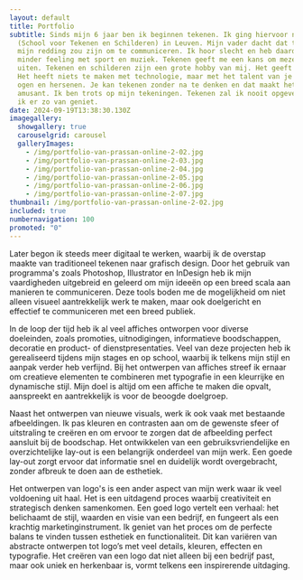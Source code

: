 ```yaml
---
layout: default
title: Portfolio
subtitle: Sinds mijn 6 jaar ben ik beginnen tekenen. Ik ging hiervoor naar SLAC
  (School voor Tekenen en Schilderen) in Leuven. Mijn vader dacht dat tekenen
  mijn redding zou zijn om te communiceren. Ik hoor slecht en heb daardoor
  minder feeling met sport en muziek. Tekenen geeft me een kans om mezelf te
  uiten. Tekenen en schilderen zijn een grote hobby van mij. Het geeft me rust.
  Het heeft niets te maken met technologie, maar met het talent van je handen,
  ogen en hersenen. Je kan tekenen zonder na te denken en dat maakt het voor mij
  amusant. Ik ben trots op mijn tekeningen. Tekenen zal ik nooit opgeven omdat
  ik er zo van geniet.
date: 2024-09-19T13:38:30.130Z
imagegallery:
  showgallery: true
  carouselgrid: carousel
  galleryImages:
    - /img/portfolio-van-prassan-online-2-02.jpg
    - /img/portfolio-van-prassan-online-2-03.jpg
    - /img/portfolio-van-prassan-online-2-04.jpg
    - /img/portfolio-van-prassan-online-2-05.jpg
    - /img/portfolio-van-prassan-online-2-06.jpg
    - /img/portfolio-van-prassan-online-2-07.jpg
thumbnail: /img/portfolio-van-prassan-online-2-02.jpg
included: true
numbernavigation: 100
promoted: "0"
---
```

Later begon ik steeds meer digitaal te werken, waarbij ik de overstap maakte van traditioneel tekenen naar grafisch design. Door het gebruik van programma's zoals Photoshop, Illustrator en InDesign heb ik mijn vaardigheden uitgebreid en geleerd om mijn ideeën op een breed scala aan manieren te communiceren. Deze tools boden me de mogelijkheid om niet alleen visueel aantrekkelijk werk te maken, maar ook doelgericht en effectief te communiceren met een breed publiek.

In de loop der tijd heb ik al veel affiches ontworpen voor diverse doeleinden, zoals promoties, uitnodigingen, informatieve boodschappen, decoratie en product- of dienstpresentaties. Veel van deze projecten heb ik gerealiseerd tijdens mijn stages en op school, waarbij ik telkens mijn stijl en aanpak verder heb verfijnd. Bij het ontwerpen van affiches streef ik ernaar om creatieve elementen te combineren met typografie in een kleurrijke en dynamische stijl. Mijn doel is altijd om een affiche te maken die opvalt, aanspreekt en aantrekkelijk is voor de beoogde doelgroep.

Naast het ontwerpen van nieuwe visuals, werk ik ook vaak met bestaande afbeeldingen. Ik pas kleuren en contrasten aan om de gewenste sfeer of uitstraling te creëren en om ervoor te zorgen dat de afbeelding perfect aansluit bij de boodschap. Het ontwikkelen van een gebruiksvriendelijke en overzichtelijke lay-out is een belangrijk onderdeel van mijn werk. Een goede lay-out zorgt ervoor dat informatie snel en duidelijk wordt overgebracht, zonder afbreuk te doen aan de esthetiek.

Het ontwerpen van logo's is een ander aspect van mijn werk waar ik veel voldoening uit haal. Het is een uitdagend proces waarbij creativiteit en strategisch denken samenkomen. Een goed logo vertelt een verhaal: het belichaamt de stijl, waarden en visie van een bedrijf, en fungeert als een krachtig marketinginstrument. Ik geniet van het proces om de perfecte balans te vinden tussen esthetiek en functionaliteit. Dit kan variëren van abstracte ontwerpen tot logo’s met veel details, kleuren, effecten en typografie. Het creëren van een logo dat niet alleen bij een bedrijf past, maar ook uniek en herkenbaar is, vormt telkens een inspirerende uitdaging.

